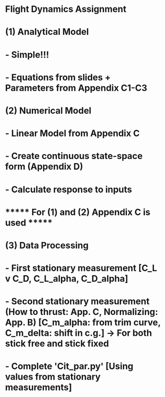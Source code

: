 # Flight Dynamics Assignment

# (1) Analytical Model
#           - Simple!!!
#           - Equations from slides + Parameters from Appendix C1-C3
# (2) Numerical Model
#           - Linear Model from Appendix C
#           - Create continuous state-space form (Appendix D)
#           - Calculate response to inputs
# ***** For (1) and (2) Appendix C is used *****
# (3) Data Processing
#           - First stationary measurement [C_L v C_D, C_L_alpha, C_D_alpha]
#           - Second stationary measurement (How to thrust: App. C, Normalizing: App. B) [C_m_alpha: from trim curve, C_m_delta: shift in c.g.] -> For both stick free and stick fixed
#           - Complete 'Cit_par.py' [Using values from stationary measurements]